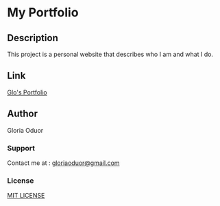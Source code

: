 # My Portfolio

## Description
This project is a personal website that describes who I am and what I do.

## Link 
[Glo's Portfolio](https://gloriaoduor.github.io/my-portfolio/)
## Author
Gloria Oduor

### Support
Contact me at : gloriaoduor@gmail.com

### License
[MIT LICENSE](https://choosealicense.com/licenses/mit/#)
